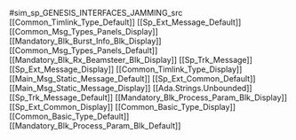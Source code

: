 #sim_sp_GENESIS_INTERFACES_JAMMING_src
[[Common_Timlink_Type_Default]]
[[Sp_Ext_Message_Default]]
[[Common_Msg_Types_Panels_Display]]
[[Mandatory_Blk_Burst_Info_Blk_Display]]
[[Common_Msg_Types_Panels_Default]]
[[Mandatory_Blk_Rx_Beamsteer_Blk_Display]]
[[Sp_Trk_Message]]
[[Sp_Ext_Message_Display]]
[[Common_Timlink_Type_Display]]
[[Main_Msg_Static_Message_Default]]
[[Sp_Ext_Common_Default]]
[[Main_Msg_Static_Message_Display]]
[[Ada.Strings.Unbounded]]
[[Sp_Trk_Message_Default]]
[[Mandatory_Blk_Process_Param_Blk_Display]]
[[Sp_Ext_Common_Display]]
[[Common_Basic_Type_Display]]
[[Common_Basic_Type_Default]]
[[Mandatory_Blk_Process_Param_Blk_Default]]
